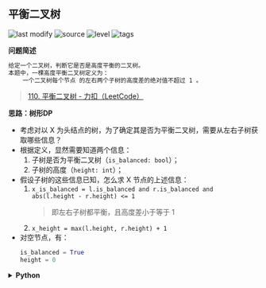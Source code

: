 ## 平衡二叉树
<!--START_SECTION:badge-->

![last modify](https://img.shields.io/static/v1?label=last%20modify&message=2022-10-14%2000%3A39%3A24&color=yellowgreen&style=flat-square)
![source](https://img.shields.io/static/v1?label=source&message=LeetCode&color=green&style=flat-square)
![level](https://img.shields.io/static/v1?label=level&message=%E7%AE%80%E5%8D%95&color=yellow&style=flat-square)
![tags](https://img.shields.io/static/v1?label=tags&message=TreeDP&color=orange&style=flat-square)

<!--END_SECTION:badge-->
<!--info
tags: [TreeDP]
source: LeetCode
level: 简单
number: '0110'
name: 平衡二叉树
companies: []
-->

<summary><b>问题简述</b></summary>

```txt
给定一个二叉树，判断它是否是高度平衡的二叉树。
本题中，一棵高度平衡二叉树定义为：
    一个二叉树每个节点 的左右两个子树的高度差的绝对值不超过 1 。
```
> [110. 平衡二叉树 - 力扣（LeetCode）](https://leetcode-cn.com/problems/balanced-binary-tree/)

<!-- 
<details><summary><b>详细描述</b></summary>

```txt
```

</details>
-->


<!-- <div align="center"><img src="../../../_assets/xxx.png" height="300" /></div> -->

<summary><b>思路：树形DP</b></summary>

- 考虑对以 X 为头结点的树，为了确定其是否为平衡二叉树，需要从左右子树获取哪些信息？
- 根据定义，显然需要知道两个信息：
    1. 子树是否为平衡二叉树（`is_balanced: bool`）；
    2. 子树的高度（`height: int`）；
- 假设子树的这些信息已知，怎么求 X 节点的上述信息：
    1. `x_is_balanced = l.is_balanced and r.is_balanced and abs(l.height - r.height) <= 1`
        > 即左右子树都平衡，且高度差小于等于 1
    2. `x_height = max(l.height, r.height) + 1`
- 对空节点，有：
    ```python
    is_balanced = True
    height = 0
    ```

<details><summary><b>Python</b></summary>

```python
# Definition for a binary tree node.
# class TreeNode:
#     def __init__(self, val=0, left=None, right=None):
#         self.val = val
#         self.left = left
#         self.right = right
class Solution:
    def isBalanced(self, root: TreeNode) -> bool:

        from collections import namedtuple

        # 用一个结构来组织需要的信息，可以直接用 tuple，这里是为了更直观
        Info = namedtuple('Info', ['is_balanced', 'height'])

        def dfs(x):
            if not x:  # 空节点
                return Info(True, 0)
            
            l, r = dfs(x.left), dfs(x.right)
            is_balanced = l.is_balanced and r.is_balanced and abs(l.height - r.height) <= 1
            height = max(l.height, r.height) + 1
            return Info(is_balanced, height)
        
        return dfs(root).is_balanced  # 返回需要的信息
```

</details>

